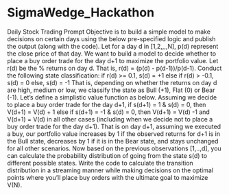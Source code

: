 # SigmaWedge_Hackathon
Daily Stock Trading Prompt
Objective is to build a simple model to make decisions on certain days using the below pre-specified logic
and publish the output (along with the code).
Let for a day d in [1,2,,,,N], p(d) represent the close price of that day. We want to build a model to decide
whether to place a buy order trade for the day d+1 to maximize the portfolio value. Let r(d) be the %
returns on day d. That is, r(d) = (p(d) - p(d-1))/p(d-1). Conduct the following state classification:
if r(d) >= 0.1, s(d) = +1
else if r(d) > -0.1, s(d) = 0
else, s(d) = -1
That is, depending on whether the returns on day d are high, medium or low, we classify the state as Bull
(+1), Flat (0) or Bear (-1). Let’s define a simplistic value function as below.
Assuming we decide to place a buy order trade for the day d+1,
if s(d+1) = 1 & s(d) = 0, then V(d+1) = V(d) + 1
else if s(d+1) = -1 & s(d) = 0, then V(d+1) = V(d) -1
and V(d+1) = V(d) in all other cases (including when we decide not to place a buy order trade for the day
d+1). That is on day d+1, assuming we executed a buy, our portfolio value increases by 1 if the observed
returns for d+1 is in the Bull state, decreases by 1 if it is in the Bear state, and stays unchanged for all
other scenarios.
Now based on the previous observations [1,..,d], you can calculate the probability distribution of going
from the state s(d) to different possible states.
Write the code to calculate the transition distribution in a streaming manner while making decisions on the
optimal points where you’ll place buy orders with the ultimate goal to maximize V(N).
